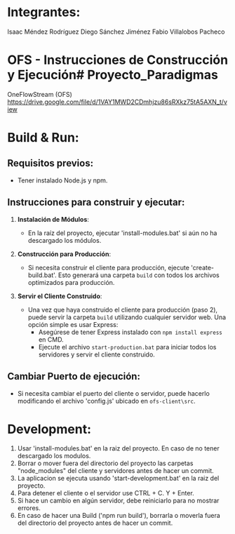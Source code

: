 # Integrantes:
Isaac Méndez Rodríguez
Diego Sánchez Jiménez
Fabio Villalobos Pacheco

# OFS - Instrucciones de Construcción y Ejecución# Proyecto_Paradigmas
OneFlowStream (OFS)
https://drive.google.com/file/d/1VAY1MWD2CDmhjzu86sRXkz75tA5AXN_t/view

# Build & Run:

## Requisitos previos:
- Tener instalado Node.js y npm.

## Instrucciones para construir y ejecutar:

1. **Instalación de Módulos**:
    - En la raíz del proyecto, ejecutar 'install-modules.bat' si aún no ha descargado los módulos.

2. **Construcción para Producción**:
    - Si necesita construir el cliente para producción, ejecute 'create-build.bat'. Esto generará una carpeta `build` con todos los archivos optimizados para producción.

3. **Servir el Cliente Construido**:
    - Una vez que haya construido el cliente para producción (paso 2), puede servir la carpeta `build` utilizando cualquier servidor web. Una opción simple es usar Express:
        - Asegúrese de tener Express instalado con `npm install express` en CMD.
        - Ejecute el archivo `start-production.bat` para iniciar todos los servidores y servir el cliente construido.
		
## Cambiar Puerto de ejecución:
- Si necesita cambiar el puerto del cliente o servidor, puede hacerlo modificando el archivo 'config.js' ubicado en `ofs-client\src`.


# Development:
1. Usar 'install-modules.bat' en la raiz del proyecto. En caso de no tener descargado los modulos.
2. Borrar o mover fuera del directorio del proyecto las carpetas "node_modules" del cliente y servidores antes de hacer un commit.
3. La aplicacion se ejecuta usando 'start-development.bat' en la raiz del proyecto.
4. Para detener el cliente o el servidor use CTRL + C. Y + Enter.
5. Si hace un cambio en algún servidor, debe reiniciarlo para no mostrar errores.
6. En caso de hacer una Build ('npm run build'), borrarla o moverla fuera del directorio del proyecto antes de hacer un commit.
